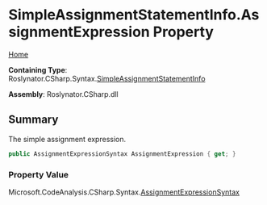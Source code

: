 <a name="_top"></a>

# SimpleAssignmentStatementInfo\.AssignmentExpression Property

[Home](../../../../../README.md#_top)

**Containing Type**: Roslynator\.CSharp\.Syntax\.[SimpleAssignmentStatementInfo](../README.md#_top)

**Assembly**: Roslynator\.CSharp\.dll

## Summary

The simple assignment expression\.

```csharp
public AssignmentExpressionSyntax AssignmentExpression { get; }
```

### Property Value

Microsoft\.CodeAnalysis\.CSharp\.Syntax\.[AssignmentExpressionSyntax](https://docs.microsoft.com/en-us/dotnet/api/microsoft.codeanalysis.csharp.syntax.assignmentexpressionsyntax)

